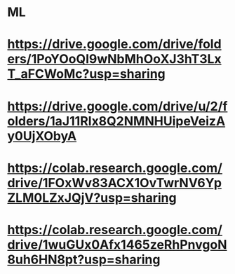 # ML
# https://drive.google.com/drive/folders/1PoYOoQI9wNbMhOoXJ3hT3LxT_aFCWoMc?usp=sharing
# https://drive.google.com/drive/u/2/folders/1aJ11RIx8Q2NMNHUipeVeizAy0UjXObyA
# https://colab.research.google.com/drive/1FOxWv83ACX1OvTwrNV6YpZLM0LZxJQjV?usp=sharing
# https://colab.research.google.com/drive/1wuGUx0Afx1465zeRhPnvgoN8uh6HN8pt?usp=sharing
